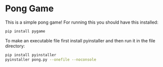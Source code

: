 # Pong Game 
This is a simple pong game!
For running this you should have this installed: 
```bash
pip install pygame
``` 

To make an executable file first install pyinstaller and then run it in the file directory: 
```bash
pip install pyinstaller
pyinstaller pong.py --onefile --noconsole
```
